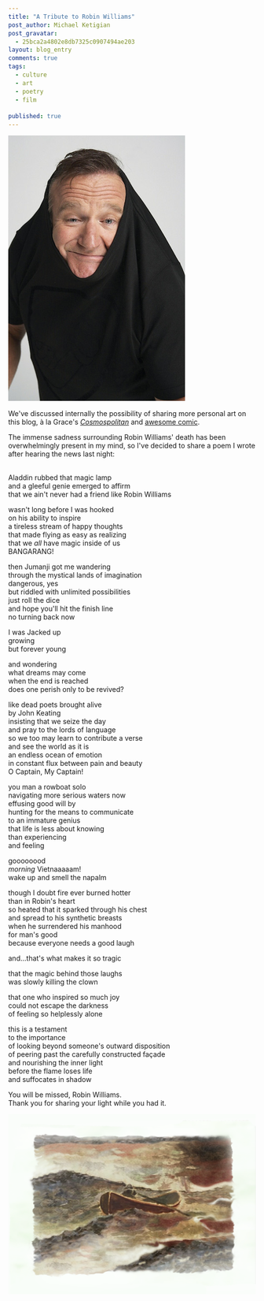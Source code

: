 ```yaml
---
title: "A Tribute to Robin Williams"
post_author: Michael Ketigian
post_gravatar: 
  - 25bca2a4802e8db7325c0907494ae203
layout: blog_entry
comments: true
tags:
  - culture
  - art
  - poetry
  - film
    
published: true
---
```

![Alt text](/blog/assets/img/robin/robin.jpg)

We've discussed internally the possibility of sharing more personal art on this blog, à la Grace's _[Cosmospolitan](http://www.thehackerati.com/blog/2014/04/28/cosmospolitan.html)_ and [awesome comic](http://www.thehackerati.com/blog/2014/05/20/hackerati-comics.html). 

The immense sadness surrounding Robin Williams' death has been overwhelmingly present in my mind, so I've decided to share a poem I wrote after hearing the news last night:
<br><br>

Aladdin rubbed that magic lamp<br>
and a gleeful genie emerged to affirm<br>
that we ain't never had a friend like Robin Williams

wasn't long before I was hooked<br>
on his ability to inspire<br>
a tireless stream of happy thoughts<br>
that made flying as easy as realizing<br>
that we _all_ have magic inside of us<br>
BANGARANG!<br>

then Jumanji got me wandering<br>
through the mystical lands of imagination<br>
dangerous, yes<br>
but riddled with unlimited possibilities<br>
just roll the dice<br>
and hope you'll hit the finish line<br>
no turning back now<br>

I was Jacked up<br>
growing<br>
but forever young<br>

and wondering<br>
what dreams may come<br>
when the end is reached<br>
does one perish only to be revived?<br>

like dead poets brought alive<br>
by John Keating<br>
insisting that we seize the day<br>
and pray to the lords of language<br>
so we too may learn to contribute a verse<br>
and see the world as it is<br>
an endless ocean of emotion<br>
in constant flux between pain and beauty<br>
O Captain, My Captain!<br>

you man a rowboat solo<br>
navigating more serious waters now<br>
effusing good will by<br>
hunting for the means to communicate<br>
to an immature genius<br>
that life is less about knowing<br>
than experiencing<br>
and feeling<br>

goooooood<br> 
_morning_ Vietnaaaaam!<br>
wake up and smell the napalm

though I doubt fire ever burned hotter<br>
than in Robin's heart<br>
so heated that it sparked through his chest<br>
and spread to his synthetic breasts<br>
when he surrendered his manhood<br>
for man's good<br>
because everyone needs a good laugh

and...that's what makes it so tragic

that the magic behind those laughs<br>
was slowly killing the clown<br>

that one who inspired so much joy<br>
could not escape the darkness<br>
of feeling so helplessly alone<br>

this is a testament<br>
to the importance<br>
of looking beyond someone's outward disposition<br>
of peering past the carefully constructed façade<br>
and nourishing the inner light<br>
before the flame loses life<br>
and suffocates in shadow<br>

You will be missed, Robin Williams. <br>
Thank you for sharing your light while you had it.


![Alt text](/blog/assets/img/robin/painting.png)